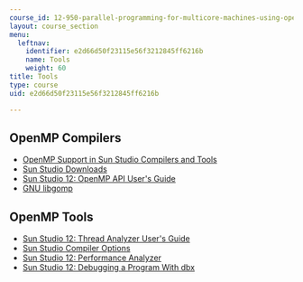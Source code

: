 ```yaml
---
course_id: 12-950-parallel-programming-for-multicore-machines-using-openmp-and-mpi-january-iap-2010
layout: course_section
menu:
  leftnav:
    identifier: e2d66d50f23115e56f3212845ff6216b
    name: Tools
    weight: 60
title: Tools
type: course
uid: e2d66d50f23115e56f3212845ff6216b

---
```


OpenMP Compilers
----------------

*   [OpenMP Support in Sun Studio Compilers and Tools](http://developers.sun.com/solaris/articles/studio_openmp.html)
*   [Sun Studio Downloads](http://developers.sun.com/sunstudio/downloads/index.jsp)
*   [Sun Studio 12: OpenMP API User's Guide](http://docs.sun.com/app/docs/doc/819-5270)
*   [GNU libgomp](http://gcc.gnu.org/onlinedocs/libgomp/)

OpenMP Tools
------------

*   [Sun Studio 12: Thread Analyzer User's Guide](http://docs.sun.com/app/docs/doc/820-0619)
*   [Sun Studio Compiler Options](http://docs.sun.com/app/docs/doc/820-3529)
*   [Sun Studio 12: Performance Analyzer](http://docs.sun.com/app/docs/doc/819-5264)
*   [Sun Studio 12: Debugging a Program With dbx](http://docs.sun.com/app/docs/doc/819-5257)